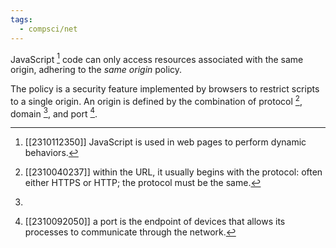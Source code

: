 ```yaml
---
tags:
  - compsci/net
---
```

JavaScript [^1] code can only access resources associated with the same origin, adhering to the *same origin* policy. 

The policy is a security feature implemented by browsers to restrict scripts to a single origin. An origin is defined by the combination of protocol [^2], domain [^3], and port [^4].

[^1]: [[2310112350]] JavaScript is used in web pages to perform dynamic behaviors.
[^2]: [[2310040237]] within the URL, it usually begins with the protocol: often either HTTPS or HTTP; the protocol must be the same.
[^3]: 
[^4]: [[2310092050]] a port is the endpoint of devices that allows its processes to communicate through the network.